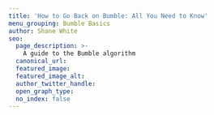 ```yaml
---
title: 'How to Go Back on Bumble: All You Need to Know'
menu_grouping: Bumble Basics
author: Shane White
seo:
  page_description: >-
    A guide to the Bumble algorithm
  canonical_url:
  featured_image:
  featured_image_alt:
  author_twitter_handle:
  open_graph_type:
  no_index: false
---
```

